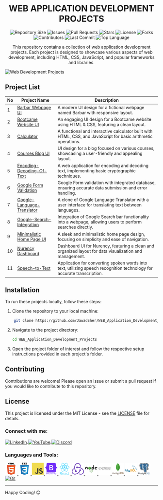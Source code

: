 <h1 align="center">WEB APPLICATION DEVELOPMENT PROJECTS</h1>

<p align='center'>
  <img src="https://img.shields.io/github/repo-size/JawadSher/WEB_Application_Development_Projects?color=brightgreen&style=plastic" alt="Repository Size">
  <img src="https://img.shields.io/github/issues/JawadSher/WEB_Application_Development_Projects?color=blue&style=plastic" alt="Issues">
  <img src="https://img.shields.io/github/issues-pr/JawadSher/WEB_Application_Development_Projects?color=orange&style=plastic" alt="Pull Requests">
  <img src="https://img.shields.io/github/stars/JawadSher/WEB_Application_Development_Projects?color=yellow&style=plastic" alt="Stars">
  <img src="https://img.shields.io/github/license/JawadSher/WEB_Application_Development_Projects?color=red&style=plastic" alt="License">
  <img src="https://img.shields.io/github/forks/JawadSher/WEB_Application_Development_Projects?color=green&style=plastic" alt="Forks">
  <img src="https://img.shields.io/github/contributors/JawadSher/WEB_Application_Development_Projects?color=blue&style=plastic" alt="Contributors">
  <img src="https://img.shields.io/github/last-commit/JawadSher/WEB_Application_Development_Projects?color=orange&style=plastic" alt="Last Commit">
  <img src="https://img.shields.io/github/languages/top/JawadSher/WEB_Application_Development_Projects?color=red&style=plastic" alt="Top Language">
</p>

<p align='center'>This repository contains a collection of web application development projects. Each project is designed to showcase various aspects of web development, including HTML, CSS, JavaScript, and popular frameworks and libraries.</p>

<img src="https://miro.medium.com/v2/resize:fit:3200/format:webp/0*de0IdiUSoJTwgsys.gif" alt="Web Development Projects">



## Project List
| No | Project Name | Description |
|----|--------------|-------------|
| 1 | [Barbar Webpage UI](https://github.com/JawadSher/WEB_Application_Development_Projects/tree/main/Barbar%20Webpage%20UI) | A modern UI design for a fictional webpage named Barbar with responsive layout. |
| 2 | [Bootcame Website UI](https://github.com/JawadSher/WEB_Application_Development_Projects/tree/main/Bootcame%20Website%20UI) | An engaging UI design for a Bootcame website using HTML & CSS, featuring a clean layout. |
| 3 | [Calculator](https://github.com/JawadSher/WEB_Application_Development_Projects/tree/main/Calculator) | A functional and interactive calculator built with HTML, CSS, and JavaScript for basic arithmetic operations. |
| 4 | [Courses Blog UI](https://github.com/JawadSher/WEB_Application_Development_Projects/tree/main/Courses%20Blog%20UI) | UI design for a blog focused on various courses, showcasing a user-friendly and appealing layout. |
| 5 | [Encoding-Decoding-Of-Text](https://github.com/JawadSher/WEB_Application_Development_Projects/tree/main/Encoding-Decoding-Of-Text) | A web application for encoding and decoding text, implementing basic cryptographic techniques. |
| 6 | [Google Form Validation](https://github.com/JawadSher/WEB_Application_Development_Projects/tree/main/Google%20Form%20Validation) | Google Form validation with integrated database, ensuring accurate data submission and error handling. |
| 7 | [Google-Language-Translator](https://github.com/JawadSher/WEB_Application_Development_Projects/tree/main/Google-Language-Translator) | A clone of Google Language Translator with a user interface for translating text between languages. |
| 8 | [Google-Search-Integration](https://github.com/JawadSher/WEB_Application_Development_Projects/tree/main/Google-Search-Integration) | Integration of Google Search bar functionality into a webpage, allowing users to perform searches directly. |
| 9 | [Minimalistic Home Page UI](https://github.com/JawadSher/WEB_Application_Development_Projects/tree/main/Minimalistic-Home-Page%20UI) | A sleek and minimalistic home page design, focusing on simplicity and ease of navigation. |
| 10 | [Nurency Dashboard](https://github.com/JawadSher/WEB_Application_Development_Projects/tree/main/Nurency-Dashboard) | Dashboard UI for Nurency, featuring a clean and organized layout for data visualization and management. |
| 11 | [Speech-to-Text](https://github.com/JawadSher/WEB_Application_Development_Projects/tree/main/speech-to-text) | Application for converting spoken words into text, utilizing speech recognition technology for accurate transcription. |

## Installation

To run these projects locally, follow these steps:

1. Clone the repository to your local machine:

```bash
    git clone https://github.com/JawadSher/WEB_Application_Development_Projects.git
```

2. Navigate to the project directory:

    ```bash
    cd WEB_Application_Development_Projects
    ```

3. Open the project folder of interest and follow the respective setup instructions provided in each project's folder.

## Contributing

Contributions are welcome! Please open an issue or submit a pull request if you would like to contribute to this repository.

## License

This project is licensed under the MIT License - see the [LICENSE](https://github.com/JawadSher/WEB_Application_Development_Projects/blob/main/LICENSE) file for details.


<h3 align="left">Connect with me:</h3>
<p align="left">
  <a href="https://www.linkedin.com/in/jawad-sher-75871a214" target="blank">
    <img align="center" src="https://raw.githubusercontent.com/rahuldkjain/github-profile-readme-generator/master/src/images/icons/Social/linked-in-alt.svg" alt="LinkedIn" height="30" width="40" />
  </a>
  <a href="https://www.youtube.com/@jawad_sher/videos" target="blank">
    <img align="center" src="https://raw.githubusercontent.com/rahuldkjain/github-profile-readme-generator/master/src/images/icons/Social/youtube.svg" alt="YouTube" height="30" width="40" />
  </a>
  <a href="https://discord.gg/.mananonymous" target="blank">
    <img align="center" src="https://raw.githubusercontent.com/rahuldkjain/github-profile-readme-generator/master/src/images/icons/Social/discord.svg" alt="Discord" height="30" width="40" />
  </a>
</p>

<h3 align="left">Languages and Tools:</h3>
<p align="left">
  <a href="https://developer.mozilla.org/en-US/docs/Web/HTML" target="_blank" rel="noreferrer">
    <img src="https://raw.githubusercontent.com/devicons/devicon/master/icons/html5/html5-original-wordmark.svg" alt="HTML5" width="40" height="40"/>
  </a>
  <a href="https://www.w3schools.com/css/" target="_blank" rel="noreferrer">
    <img src="https://raw.githubusercontent.com/devicons/devicon/master/icons/css3/css3-original-wordmark.svg" alt="CSS3" width="40" height="40"/>
  </a>
  <a href="https://developer.mozilla.org/en-US/docs/Web/JavaScript" target="_blank" rel="noreferrer">
    <img src="https://raw.githubusercontent.com/devicons/devicon/master/icons/javascript/javascript-original.svg" alt="JavaScript" width="40" height="40"/>
  </a>
  <a href="https://getbootstrap.com" target="_blank" rel="noreferrer">
    <img src="https://raw.githubusercontent.com/devicons/devicon/master/icons/bootstrap/bootstrap-plain-wordmark.svg" alt="Bootstrap" width="40" height="40"/>
  </a>
  <a href="https://reactjs.org/" target="_blank" rel="noreferrer">
    <img src="https://raw.githubusercontent.com/devicons/devicon/master/icons/react/react-original-wordmark.svg" alt="React" width="40" height="40"/>
  </a>
  <a href="https://redux.js.org" target="_blank" rel="noreferrer">
    <img src="https://raw.githubusercontent.com/devicons/devicon/master/icons/redux/redux-original.svg" alt="Redux" width="40" height="40"/>
  </a>
  <a href="https://nodejs.org" target="_blank" rel="noreferrer">
    <img src="https://raw.githubusercontent.com/devicons/devicon/master/icons/nodejs/nodejs-original-wordmark.svg" alt="Node.js" width="40" height="40"/>
  </a>
  <a href="https://expressjs.com" target="_blank" rel="noreferrer">
    <img src="https://raw.githubusercontent.com/devicons/devicon/master/icons/express/express-original-wordmark.svg" alt="Express" width="40" height="40"/>
  </a>
  <a href="https://www.mongodb.com/" target="_blank" rel="noreferrer">
    <img src="https://raw.githubusercontent.com/devicons/devicon/master/icons/mongodb/mongodb-original-wordmark.svg" alt="MongoDB" width="40" height="40"/>
  </a>
  <a href="https://www.mysql.com/" target="_blank" rel="noreferrer">
    <img src="https://raw.githubusercontent.com/devicons/devicon/master/icons/mysql/mysql-original-wordmark.svg" alt="MySQL" width="40" height="40"/>
  </a>
  <a href="https://www.postgresql.org" target="_blank" rel="noreferrer">
    <img src="https://raw.githubusercontent.com/devicons/devicon/master/icons/postgresql/postgresql-original-wordmark.svg" alt="PostgreSQL" width="40" height="40"/>
  </a>
  <a href="https://git-scm.com/" target="_blank" rel="noreferrer">
    <img src="https://www.vectorlogo.zone/logos/git-scm/git-scm-icon.svg" alt="Git" width="40" height="40"/>
  </a>
</p>

---

Happy Coding! 😊

